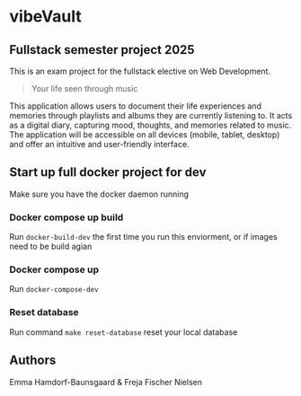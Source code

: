 # vibeVault

## Fullstack semester project 2025

This is an exam project for the fullstack elective on Web Development.

> Your life seen through music

This application allows users to document their life experiences and memories through playlists and albums they are currently listening to. It acts as a digital diary, capturing mood, thoughts, and memories related to music. The application will be accessible on all devices (mobile, tablet, desktop) and offer an intuitive and user-friendly interface.

## Start up full docker project for dev

Make sure you have the docker daemon running

### Docker compose up build

Run `docker-build-dev` the first time you run this enviorment, or if images need to be build agian

### Docker compose up

Run `docker-compose-dev`

### Reset database

Run command `make reset-database` reset your local database

## Authors

Emma Hamdorf-Baunsgaard & Freja Fischer Nielsen

